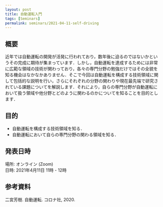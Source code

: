 ```yaml
---
layout: post
title: 自動運転入門
tags: [Seminars]
permalink: seminars/2021-04-11-self-driving
---
```


## 概要
近年では自動運転の開発が活発に行われており，数年後に迫るのではないかというその完成に期待が集まっています．しかし，自動運転を達成するためには非常に広範な領域の技術が関わっており，各々の専門分野の勉強だけではその全貌を知る機会はなかなかありません．そこで今回は自動運転を構成する技術領域に関して包括的な説明を行い，さらにそれぞれの分野の関わりや現在最先端で研究されている課題についてを解説します．それにより，自らの専門分野が自動運転において扱う領域や他分野とどのように関わるのかについてを知ることを目的とします．

## 目的
- 自動運転を構成する技術領域を知る．
- 自動運転において自らの専門分野の関わる領域を知る．

## 発表日時
場所:  オンライン (Zoom) \
日時: 2021年4月11日 11時 - 12時

## 参考資料
二宮芳樹. 自動運転. コロナ社, 2020.
